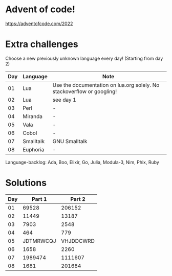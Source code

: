 # Advent of code!
https://adventofcode.com/2022

# Extra challenges
Choose a new previously unknown language every day! (Starting from day 2)

Day | Language | Note
-- | -- | --
01 | Lua | Use the documentation on lua.org solely. No stackoverflow or googling!
02 | Lua | see day 1
03 | Perl | -
04 | Miranda | -
05 | Vala | -
06 | Cobol | -
07 | Smalltalk | GNU Smalltalk
08 | Euphoria | -

Language-backlog: Ada, Boo, Elixir, Go, Julia, Modula-3, Nim, Phix, Ruby

# Solutions
Day | Part 1 | Part 2
-- | -- | --
01 | 69528 | 206152
02 | 11449 | 13187
03 | 7903 | 2548
04 | 464 | 779
05 | JDTMRWCQJ | VHJDDCWRD
06 | 1658 | 2260
07 | 1989474 | 1111607
08 | 1681 | 201684

